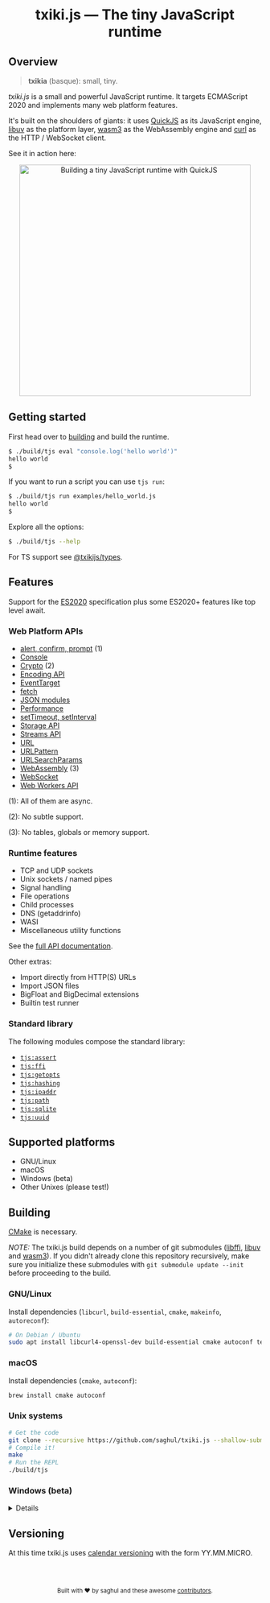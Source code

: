 
# <p align="center">txiki.js — The tiny JavaScript runtime</p>

## Overview

> **txikia** (basque): small, tiny.

*txiki.js* is a small and powerful JavaScript runtime.  It targets ECMAScript 2020
and implements many web platform features.

It's built on the shoulders of
giants: it uses [QuickJS] as its JavaScript engine, [libuv] as the platform layer,
[wasm3] as the WebAssembly engine and [curl] as the HTTP / WebSocket client.

See it in action here:

<p align="center">
    <a href="https://video.fosdem.org/2022/D.javascript/building_a_tiny_javascript_runtime_with_quickjs.mp4" title="Building a tiny JavaScript runtime with QuickJS">
        <img width="460" src="https://raw.githubusercontent.com/saghul/txiki.js/master/video.png" alt="Building a tiny JavaScript runtime with QuickJS"/>
    </a>
</p>

## Getting started

First head over to [building](#building) and build the runtime.

```bash
$ ./build/tjs eval "console.log('hello world')"
hello world
$
```

If you want to run a script you can use `tjs run`:

```bash
$ ./build/tjs run examples/hello_world.js
hello world
$
```

Explore all the options:

```bash
$ ./build/tjs --help
```

For TS support see [@txikijs/types](https://www.npmjs.com/package/@txikijs/types).

## Features

Support for the [ES2020] specification plus some ES2020+ features like top level await.

### Web Platform APIs

- [alert, confirm, prompt] (1)
- [Console]
- [Crypto] (2)
- [Encoding API]
- [EventTarget]
- [fetch]
- [JSON modules]
- [Performance]
- [setTimeout, setInterval]
- [Storage API]
- [Streams API]
- [URL]
- [URLPattern]
- [URLSearchParams]
- [WebAssembly] (3)
- [WebSocket]
- [Web Workers API]

(1): All of them are async.

(2): No subtle support.

(3): No tables, globals or memory support.

### Runtime features

- TCP and UDP sockets
- Unix sockets / named pipes
- Signal handling
- File operations
- Child processes
- DNS (getaddrinfo)
- WASI
- Miscellaneous utility functions

See the [full API documentation].

Other extras:

- Import directly from HTTP(S) URLs
- Import JSON files
- BigFloat and BigDecimal extensions
- Builtin test runner

### Standard library

The following modules compose the standard library:

- [`tjs:assert`](https://bettercallsaghul.com/txiki.js/api/modules/tjs_assert.html)
- [`tjs:ffi`](https://bettercallsaghul.com/txiki.js/api/modules/tjs_ffi.html)
- [`tjs:getopts`](https://bettercallsaghul.com/txiki.js/api/modules/tjs_getopts.html)
- [`tjs:hashing`](https://bettercallsaghul.com/txiki.js/api/modules/tjs_hashing.html)
- [`tjs:ipaddr`](https://bettercallsaghul.com/txiki.js/api/modules/tjs_ipaddr.html)
- [`tjs:path`](https://bettercallsaghul.com/txiki.js/api/modules/tjs_path.html)
- [`tjs:sqlite`](https://bettercallsaghul.com/txiki.js/api/modules/tjs_sqlite.html)
- [`tjs:uuid`](https://bettercallsaghul.com/txiki.js/api/modules/tjs_uuid.html)

## Supported platforms

* GNU/Linux
* macOS
* Windows (beta)
* Other Unixes (please test!)

## Building

[CMake] is necessary.

*NOTE:* The txiki.js build depends on a number of git submodules ([libffi], [libuv] and [wasm3]).
If you didn't already clone this repository recursively, make sure you initialize these
submodules with `git submodule update --init` before proceeding to the build. 

### GNU/Linux

Install dependencies (`libcurl`, `build-essential`, `cmake`, `makeinfo`, `autoreconf`):

```bash
# On Debian / Ubuntu
sudo apt install libcurl4-openssl-dev build-essential cmake autoconf texinfo
```

### macOS

Install dependencies (`cmake`, `autoconf`):

```bash
brew install cmake autoconf
```

### Unix systems

```bash
# Get the code
git clone --recursive https://github.com/saghul/txiki.js --shallow-submodules && cd txiki.js
# Compile it!
make
# Run the REPL
./build/tjs
```

### Windows (beta)

<details>
Windows support it's currently considered beta. Tests do pass, but building it is not as easy as it should be.

Building has only been tested in 64bit Windows.

#### Prerequisites

First make sure you have [MSYS2](https://www.msys2.org) installed. The `mingw64` and `clang64` environments are currently tested.

Then install the required dependencies:

```bash
pacman -S git make pactoys
pacboy -S curl-winssl:p toolchain:p cmake:p ninja:p
```

#### Build

These commands must be run in a MinGW64 or clang64 shell.

```bash
make
```

This will build the executable just like on Unix. Note that at this point there are a number of dynamically linked libraries, so if you want to use the executable on a different system you'll need to copy those too. Check the list with `ldd build/tjs.exe`.

#### Running the tests

Make sure these commands are run from Windows Terminal (mintty, what MSYS2 provides is not supported).

```bash
make test
```

</details>

## Versioning

At this time txiki.js uses [calendar versioning] with the form YY.MM.MICRO.

<br />
<br />

<footer>
<p align="center" style="font-size: smaller;">
Built with ❤️ by saghul and these awesome <a href="https://github.com/saghul/txiki.js/graphs/contributors" target="_blank">contributors</a>.
</footer>

[QuickJS]: https://bellard.org/quickjs/
[libuv]: https://libuv.org/
[curl]: https://github.com/curl/curl
[libffi]: https://github.com/libffi/libffi
[full API documentation]: https://bettercallsaghul.com/txiki.js/api/
[CMake]: https://cmake.org/
[wasm3]: https://github.com/wasm3/wasm3
[alert, confirm, prompt]: https://developer.mozilla.org/en-US/docs/Web/API/Window/alert
[fetch]: https://fetch.spec.whatwg.org/
[EventTarget]: https://developer.mozilla.org/en-US/docs/Web/API/EventTarget
[Console]: https://developer.mozilla.org/en-US/docs/Web/API/Console
[Crypto]: https://developer.mozilla.org/en-US/docs/Web/API/Crypto
[Encoding API]: https://developer.mozilla.org/en-US/docs/Web/API/Encoding_API
[JSON modules]: https://github.com/tc39/proposal-json-modules
[Performance]: https://developer.mozilla.org/en-US/docs/Web/API/Performance
[setTimeout, setInterval]: https://developer.mozilla.org/en-US/docs/Web/API/setTimeout
[Storage API]: https://developer.mozilla.org/en-US/docs/Web/API/Web_Storage_API
[Streams API]: https://developer.mozilla.org/en-US/docs/Web/API/Streams_API
[URL]: https://developer.mozilla.org/en-US/docs/Web/API/URL
[URLPattern]: https://developer.mozilla.org/en-US/docs/Web/API/URLPattern
[URLSearchParams]: https://developer.mozilla.org/en-US/docs/Web/API/URLSearchParams
[Web Workers API]: https://developer.mozilla.org/en-US/docs/Web/API/Worker
[WebAssembly]: https://developer.mozilla.org/en-US/docs/WebAssembly
[WebSocket]: https://developer.mozilla.org/en-US/docs/Web/API/WebSocket
[ES2020]: https://tc39.es/ecma262/
[calendar versioning]: https://calver.org/

